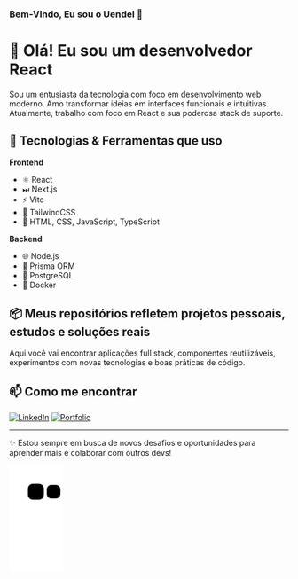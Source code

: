 ### Bem-Vindo, Eu sou o Uendel 👋
# 👋 Olá! Eu sou um desenvolvedor React

Sou um entusiasta da tecnologia com foco em desenvolvimento web moderno. Amo transformar ideias em interfaces funcionais e intuitivas. Atualmente, trabalho com foco em React e sua poderosa stack de suporte.

## 🚀 Tecnologias & Ferramentas que uso

**Frontend**
- ⚛️ React
- ⏭ Next.js
- ⚡ Vite
- 💅 TailwindCSS
- 🎨 HTML, CSS, JavaScript, TypeScript

**Backend**
- 🌐 Node.js
- 🧬 Prisma ORM
- 🐘 PostgreSQL
- 🐳 Docker

## 📦 Meus repositórios refletem projetos pessoais, estudos e soluções reais

Aqui você vai encontrar aplicações full stack, componentes reutilizáveis, experimentos com novas tecnologias e boas práticas de código.

## 📫 Como me encontrar

[![LinkedIn](https://img.shields.io/badge/LinkedIn-000?style=for-the-badge&logo=linkedin&logoColor=0A66C2)](https://www.linkedin.com/in/seu-usuario)
[![Portfolio](https://img.shields.io/badge/Portfólio-000?style=for-the-badge&logo=vercel&logoColor=white)](https://seuportfolio.com)

---

✨ Estou sempre em busca de novos desafios e oportunidades para aprender mais e colaborar com outros devs!

  
  ![Snake animation](https://github.com/uendelpapa/uendelpapa/blob/output/github-contribution-grid-snake.svg)     

</div>
        
   
    

